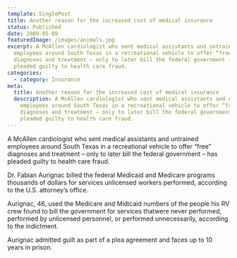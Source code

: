 ```yaml
---
template: SinglePost
title: Another reason for the increased cost of medical insurance
status: Published
date: 2009-05-09
featuredImage: /images/animals.jpg
excerpt: A McAllen cardiologist who sent medical assistants and untrained
  employees around South Texas in a recreational vehicle to offer “free”
  diagnoses and treatment – only to later bill the federal government – has
  pleaded guilty to health care fraud.
categories:
  - category: Insurance
meta:
  title: Another reason for the increased cost of medical insurance
  description: A McAllen cardiologist who sent medical assistants and untrained
    employees around South Texas in a recreational vehicle to offer “free”
    diagnoses and treatment – only to later bill the federal government – has
    pleaded guilty to health care fraud.
---
```

<!--StartFragment-->

A McAllen cardiologist who sent medical assistants and untrained employees around South Texas in a recreational vehicle to offer “free” diagnoses and treatment – only to later bill the federal government – has pleaded guilty to health care fraud.

Dr. Fabian Aurignac billed the federal Medicaid and Medicare programs thousands of dollars for services unlicensed workers performed, according to the U.S. attorney’s office.

Aurignac, 46, used the Medicare and Midicaid numbers of the people his RV crew found to bill the government for services thatwere never performed, performed by unlicensed personnel, or performed unnecessarily, according to the indictment.

Aurignac admitted guilt as part of a plea agreement and faces up to 10 years in prison.

<!--EndFragment-->